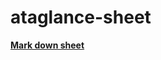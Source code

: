 # ataglance-sheet
[**Mark down sheet**](https://github.com/mahedee/ataglance-sheet/blob/master/markdown-sheet.md)<br>
